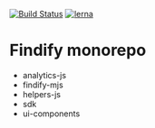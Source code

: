 [![Build Status](https://travis-ci.org/findify/findify-js.svg?branch=master)](https://travis-ci.org/findify/findify-js)
[![lerna](https://img.shields.io/badge/maintained%20with-lerna-cc00ff.svg)](https://lernajs.io/)

# Findify monorepo

* analytics-js
* findify-mjs
* helpers-js
* sdk
* ui-components
